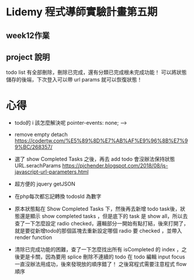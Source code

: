 # Lidemy 程式導師實驗計畫第五期
## week12作業 
## project 說明
todo list 有全部刪除，刪除已完成，還有分類已完成根未完成功能！
可以將狀態儲存的後端，下次登入可以帶 url params 就可以恢復狀態！

# 心得
- todo的 i 該怎麼解決呢 pointer-events: none; -->
- remove empty detach https://codertw.com/%E5%89%8D%E7%AB%AF%E9%96%8B%E7%99%BC/268357/

- 選了 show Completed Tasks 之後，再去 add todo 會沒辦法保持狀態 URL.serachParams
https://pjchender.blogspot.com/2018/08/js-javascript-url-parameters.html

- 超方便的 jquery getJSON

- 在php每次都忘記轉換 todosId 為數字

- 原本狀態點在 Show Completed Tasks 下，然後再去新增 todo task後，狀態還是顯示 show completed tasks ，但是底下的 task 是 show all，所以去查了一下怎麼設定 radio checked，邏輯部分一開始有點打結，後來打開了，就是要從新增todo的那個區塊去重新設定哪個 radio 要 checked ，並帶入 render function

- 清除已完成功能的困難，查了一下怎麼找出所有 isCompleted 的 index ，之後更是卡關，因為要用 splice 刪除不連續的 todo
在 todo 編輯 input focus 一直沒辦法用成功，後來發現放的順序錯了！ 之後寫程式需要注意程式 flow 順序